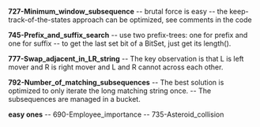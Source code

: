 **727-Minimum_window_subsequence**
-- brutal force is easy
-- the keep-track-of-the-states approach can be optimized, see comments in the code

**745-Prefix_and_suffix_search**
-- use two prefix-trees: one for prefix and one for suffix
-- to get the last set bit of a BitSet, just get its length().

**777-Swap_adjacent_in_LR_string**
-- The key observation is that L is left mover and R is right mover and L
   and R cannot across each other.

**792-Number_of_matching_subsequences**
-- The best solution is optimized to only iterate the long matching string once.
-- The subsequences are managed in a bucket.

**easy ones**
-- 690-Employee_importance
-- 735-Asteroid_collision